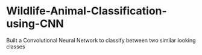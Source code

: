 # Wildlife-Animal-Classification-using-CNN
Built a Convolutional Neural Network to classify between two similar looking classes 
